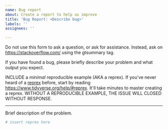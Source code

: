 ```yaml
---
name: Bug report
about: Create a report to help us improve
title: 'Bug Report: <Describe bug>'
labels: ''
assignees: ''

---
```


Do not use this form to ask a question, or ask for assistance. Instead, ask on <https://stackoverflow.com/> using the gtsummary tag.

If you have found a bug, please briefly describe your problem and what output you expect.

INCLUDE a *minimal* reproducible example (AKA a reprex). If you've never heard of a [reprex](https://reprex.tidyverse.org/) before, start by reading <https://www.tidyverse.org/help/#reprex>. It'll take minutes to master creating a reprex.
WITHOUT A REPRODUCIBLE EXAMPLE, THE ISSUE WILL CLOSED WITHOUT RESPONSE.

---

Brief description of the problem.

```r
# insert reprex here
```
